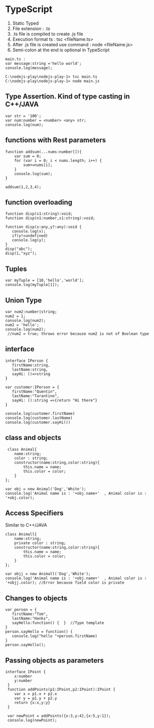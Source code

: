 # TypeScript
1. Static Typed
2. File extension : .ts 
3. .ts file is compiled to create .js file
4. Execution format ts : tsc <fileName.ts>
5. After .js file is created use command : node <fileName.js>
6. Semi-colon at the end is optional in TypeScript

```
main.ts : 
var message:string ='hello world';
console.log(message);

C:\nodejs-play\nodejs-play-1> tsc main.ts
C:\nodejs-play\nodejs-play-1> node main.js
```
## Type Assertion. Kind of type casting in C++/JAVA
```
var str = '100';
var num:number = <number> <any> str;
console.log(num);
```
## functions with Rest parameters
```
function addsum(...nums:number[]){
    var sum = 0;
    for (var i = 0; i < nums.length; i++) {
        sum+=nums[i];
    }
    console.log(sum);
}

addsum(1,2,3,4);
```
## function overloading
```
function disp(s1:string):void; 
function disp(n1:number,s1:string):void; 

function disp(x:any,y?:any):void { 
   console.log(x); 
   if(y!=undefined)
   console.log(y); 
} 
disp("abc");
disp(1,"xyz");
```
## Tuples
 ```
var myTuple = [10,'hello','world'];
console.log(myTuple[1]);
```
## Union Type 
```
var num2:number|string;
num2 = 1;
console.log(num2);
num2 = 'hello';
console.log(num2);
 //num2 = true; throws error because num2 is not of Boolean type
```
 ## interface 

 ```
 interface IPerson { 
    firstName:string, 
    lastName:string, 
    sayHi: ()=>string 
 } 
 
 var customer:IPerson = { 
    firstName:"Quentin",
    lastName:"Tarantino", 
    sayHi: ():string =>{return "Hi there"} 
 } 
 
 console.log(customer.firstName) 
 console.log(customer.lastName) 
 console.log(customer.sayHi())  
 ```

 ## class and objects
```
 class Animal{
    name:string;
    color : string;
    constructor(name:string,color:string){
        this.name = name;
        this.color = color;
    }
};

var obj = new Animal('Dog','White');
console.log('Animal name is : '+obj.name+'  , Animal color is : '+obj.color);
```

## Access Specifiers
Similar to C++/JAVA 
```
class Animall{
    name:string;
    private color : string;
    constructor(name:string,color:string){
        this.name = name;
        this.color = color;
    }
};

var objj = new Animall('Dog','White');
console.log('Animal name is : '+obj.name+'  , Animal color is : '+objj.color); //Error because field color is private
```

## Changes to objects
```
var person = {
   firstName:"Tom", 
   lastName:"Hanks", 
   sayHello:function() {  }  //Type template 
} 
person.sayHello = function() {  
   console.log("hello "+person.firstName)
}  
person.sayHello();
```

## Passing objects as parameters
```
interface IPoint { 
    x:number 
    y:number 
 } 
 function addPoints(p1:IPoint,p2:IPoint):IPoint { 
    var x = p1.x + p2.x 
    var y = p1.y + p2.y 
    return {x:x,y:y} 
 } 
 
 var newPoint = addPoints({x:3,y:4},{x:5,y:1});
 console.log(newPoint);
```

